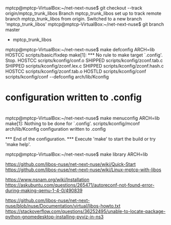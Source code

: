mptcp@mptcp-VirtualBox:~/net-next-nuse$ git checkout --track origin/mptcp_trunk_libos
Branch mptcp_trunk_libos set up to track remote branch mptcp_trunk_libos from origin.
Switched to a new branch 'mptcp_trunk_libos'
mptcp@mptcp-VirtualBox:~/net-next-nuse$ git branch
  master
* mptcp_trunk_libos

mptcp@mptcp-VirtualBox:~/net-next-nuse$ make defconfig ARCH=lib
  HOSTCC  scripts/basic/fixdep
make[1]: *** No rule to make target `.config'.  Stop.
  HOSTCC  scripts/kconfig/conf.o
  SHIPPED scripts/kconfig/zconf.tab.c
  SHIPPED scripts/kconfig/zconf.lex.c
  SHIPPED scripts/kconfig/zconf.hash.c
  HOSTCC  scripts/kconfig/zconf.tab.o
  HOSTLD  scripts/kconfig/conf
scripts/kconfig/conf  --defconfig arch/lib/Kconfig
#
# configuration written to .config
#

mptcp@mptcp-VirtualBox:~/net-next-nuse$ make menuconfig ARCH=lib
make[1]: Nothing to be done for `.config'.
scripts/kconfig/mconf  arch/lib/Kconfig
configuration written to .config

*** End of the configuration.
*** Execute 'make' to start the build or try 'make help'.

mptcp@mptcp-VirtualBox:~/net-next-nuse$ make library ARCH=lib

https://github.com/libos-nuse/net-next-nuse/wiki/Quick-Start
https://github.com/libos-nuse/net-next-nuse/wiki/Linux-mptcp-with-libos

https://www.nsnam.org/wiki/Installation
https://askubuntu.com/questions/265471/autoreconf-not-found-error-during-making-qemu-1-4-0/490839

https://github.com/libos-nuse/net-next-nuse/blob/nuse/Documentation/virtual/libos-howto.txt
https://stackoverflow.com/questions/36252495/unable-to-locate-package-python-gnomedesktop-installing-pyviz-in-ns3
